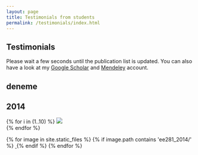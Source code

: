 ```yaml
---
layout: page
title: Testimonials from students
permalink: /testimonials/index.html
---
```


## Testimonials

Please wait a few seconds until the publication list is updated. You can also have a look at my [Google Scholar](http://scholar.google.com/citations?user=dzuKyxwAAAAJ&hl=en) and [Mendeley](http://www.mendeley.com/profiles/ozan-keysan/) account.

## deneme

## 2014

{% for i in (1..10) %}
<img src="../images/evaluation/ee281_2014/file-{{ i }}.jpg"><br>
{% endfor %}


{% for image in site.static_files %}
    {% if image.path contains 'ee281_2014/' %}
        <a href="{{ site.baseurl }}{{ image.path }}" target="_blank">
            <img src="{{ site.baseurl }}{{ image.path }}" alt="" class="img-thumbnail" />
        </a>
    {% endif %}
{% endfor %}

